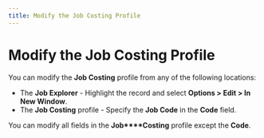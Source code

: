 ```yaml
---
title: Modify the Job Costing Profile
---
```


# Modify the Job Costing Profile


You can modify the **Job Costing** profile  from any of the following locations:

- The **Job 
 Explorer** - Highlight the record and select **Options 
 &gt; Edit &gt; In New Window**.
- The **Job 
 Costing** profile - Specify the **Job 
 Code** in the **Code** field.



You can modify all fields in the **Job****Costing** profile except the **Code**.
